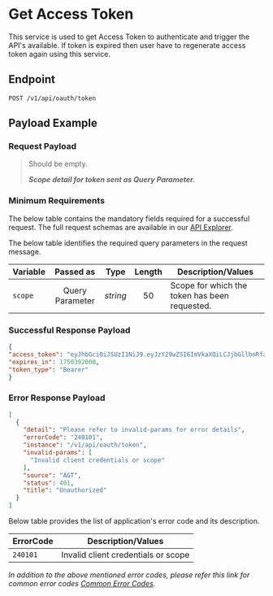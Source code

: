 # Get Access Token

This service is used to get Access Token to authenticate and trigger the API's available. If token is expired then user have to regenerate access token again using this service.

## Endpoint

`POST /v1/api/oauth/token`

## Payload Example

### Request Payload

>Should be empty. 
>
>***Scope detail for token sent as Query Parameter.***


### Minimum Requirements

The below table contains the mandatory fields required for a successful request. The full request schemas are available in our [API Explorer](../api/?type=post&path=/v1/api/oauth/token).

The below table identifies the required query parameters in the request message.

| Variable | Passed as | Type | Length | Description/Values |
| -------- | :-------: | :--: | :------------: | ------------------ |
| `scope` | Query Parameter | *string* | 50 | Scope for which the token has been requested. |

### Successful Response Payload

```json
{
"access_token": "eyJhbGciOiJSUzI1NiJ9.eyJzY29wZSI6ImVkaXQiLCJjbGllbnRfaWQiOiJQT0NfTkFCX0RldiIsImZpcnN0VmlzaW9uSWQiOiIwMDAwMEFVTkFCIiwiZXhwIjoxNzUwMzkyMDAwfQ.uWiSQfLLzfDYuSmPwmLa1fVx6Vyw8Rtphv49uo_2EbfoJYzppHNscar8NWNEp4sXHdxbrEmftu_JJ3oTLD8AtbNgQh9ej8lUEvfA8vbYM3ucXuOC1NWxZPD7tDiwQ6kLypsYgbOhBMQ_U7Icobbh2I9o1Zit8F9xT7J70e3ZLJqtqTWC1WDd0WmOG672KpU_tc2eMtUvLYqrMKjRr2KuD-e73fc27zdYpeL9GElVlo1WKbrHOvsdolr92mvhHBf_etnQ5Pb_X_x533-DiT1piCkjBTqZqgd6cdV2ItdPVAz8CfwmjS6TJR95B3Ys9Xp3tdI5UwP3NmkaYRqP5_R02Q",
"expires_in": 1750392000,
"token_type": "Bearer"
}
```

### Error Response Payload

```json
[
  {
    "detail": "Please refer to invalid-params for error details",
    "errorCode": "240101",
    "instance": "/v1/api/oauth/token",
    "invalid-params": [
      "Invalid client credentials or scope"
    ],
    "source": "AGT",
    "status": 401,
    "title": "Unauthorized"
  }
]
```

Below table provides the list of application's error code and its description.

| ErrorCode |  Description/Values |
| --------  | ------------------ |
|`240101` | Invalid client credentials or scope|  


*In addition to the above mentioned error codes, please refer this link for common error codes [Common Error Codes](?path=docs/Common_Error_Code.md).*